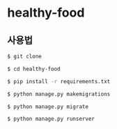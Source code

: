 # healthy-food

## 사용법


```bash
$ git clone 

$ cd healthy-food

$ pip install -r requirements.txt

$ python manage.py makemigrations

$ python manage.py migrate

$ python manage.py runserver
```

